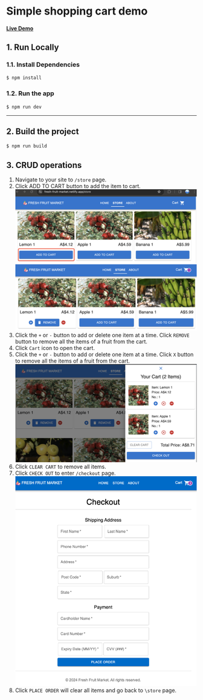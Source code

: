 # Simple shopping cart demo
#### [Live Demo](https://fresh-fruit-market.netlify.app/)
## 1. Run Locally
### 1.1. Install Dependencies
```sh
$ npm install
```

### 1.2. Run the app
```sh 
$ npm run dev
```

---

## 2. Build the project
```sh
$ npm run build
```

## 3. CRUD operations
1. Navigate to your site to `/store` page.
2. Click ADD TO CART button to add the item to cart.
![Alt text](/screenshots/image.png)
![Alt text](/screenshots/image-1.png)
3. Click the `+` or `-` button to add or delete one item at a time. Click `REMOVE` button to remove all the items of a fruit from the cart.
4. Click `Cart` icon to open the cart.
5. Click the `+` or `-` button to add or delete one item at a time. Click `X` button to remove all the items of a fruit from the cart. 
![Alt text](/screenshots/image-2.png)
6. Click `CLEAR CART` to remove all items.
7. Click `CHECK OUT` to enter `/checkout` page.
![Alt text](/screenshots/image-3.png)
8. Click `PLACE ORDER` will clear all items and go back to `\store` page.